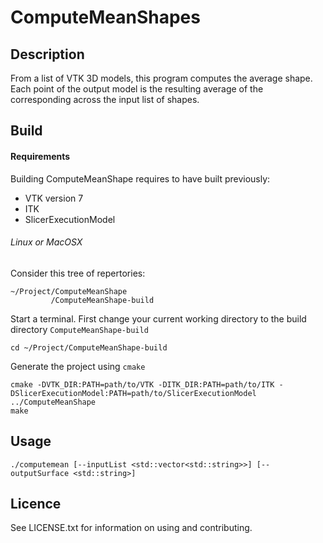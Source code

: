 # ComputeMeanShapes

## Description

From a list of VTK 3D models, this program computes the average shape. 
Each point of the output model is the resulting average of the corresponding across the input list of shapes.

## Build

#### Requirements 

Building ComputeMeanShape requires to have built previously:

* VTK version 7
* ITK 
* SlicerExecutionModel


###### Linux or MacOSX 

Consider this tree of repertories:
```
~/Project/ComputeMeanShape
         /ComputeMeanShape-build
```

Start a terminal.
First change your current working directory to the build directory ```ComputeMeanShape-build```
```
cd ~/Project/ComputeMeanShape-build
```

Generate the project using ```cmake```
```
cmake -DVTK_DIR:PATH=path/to/VTK -DITK_DIR:PATH=path/to/ITK -DSlicerExecutionModel:PATH=path/to/SlicerExecutionModel ../ComputeMeanShape
make
```


## Usage

```
./computemean [--inputList <std::vector<std::string>>] [--outputSurface <std::string>]
```


## Licence

See LICENSE.txt for information on using and contributing.